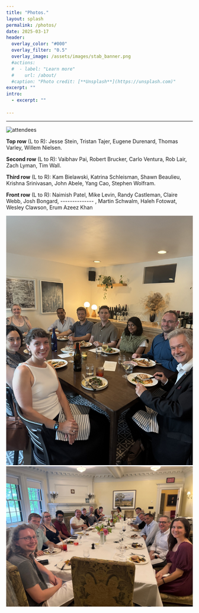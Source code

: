 ```yaml
---
title: "Photos."
layout: splash
permalink: /photos/
date: 2025-03-17
header:
  overlay_color: "#000"
  overlay_filter: "0.5"
  overlay_image: /assets/images/stab_banner.png
  #actions:
  #  - label: "Learn more"
  #    url: /about/
  #caption: "Photo credit: [**Unsplash**](https://unsplash.com)"
excerpt: ""
intro:
  - excerpt: ""

---
```

---

<img src="/assets/images/Attendees.png" alt="attendees">

<B>Top row</B> (L to R): Jesse Stein, Tristan Tajer, Eugene Durenard, Thomas Varley, Willem Nielsen.

<B>Second row</B> (L to R): Vaibhav Pai, Robert Brucker, Carlo Ventura, Rob Lair, Zach Lyman, Tim Wall.

<B>Third row</B> (L to R): Kam Bielawski, Katrina Schleisman, Shawn Beaulieu, Krishna Srinivasan, John Abele, Yang Cao, Stephen Wolfram.

<B>Front row</B> (L to R): Naimish Patel, Mike Levin, Randy Castleman, Claire Webb, Josh Bongard, -------------- , Martin Schwalm, Haleh Fotowat, Wesley Clawson, Erum Azeez Khan

<img src="/assets/images/IMG_4827.jpg" alt="attendees">

<img src="/assets/images/IMG_4900.jpg" alt="attendees">
